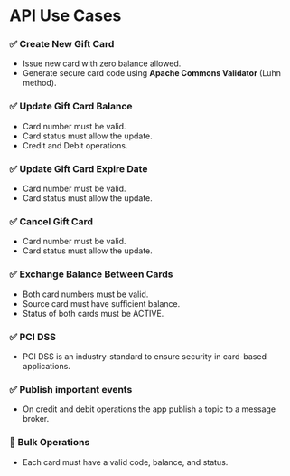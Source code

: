 # API Use Cases

### ✅ Create New Gift Card

- Issue new card with zero balance allowed.
- Generate secure card code using **Apache Commons Validator** (Luhn method).

### ✅ Update Gift Card Balance

- Card number must be valid.
- Card status must allow the update.
- Credit and Debit operations.

### ✅ Update Gift Card Expire Date

- Card number must be valid.
- Card status must allow the update.

### ✅ Cancel Gift Card

- Card number must be valid.
- Card status must allow the update.

### ✅ Exchange Balance Between Cards

- Both card numbers must be valid.
- Source card must have sufficient balance.
- Status of both cards must be ACTIVE.

### ✅ PCI DSS

- PCI DSS is an industry-standard to ensure security in card-based applications.

### ✅ Publish important events

- On credit and debit operations the app publish a topic to a message broker.

### 🔁 Bulk Operations

- Each card must have a valid code, balance, and status.